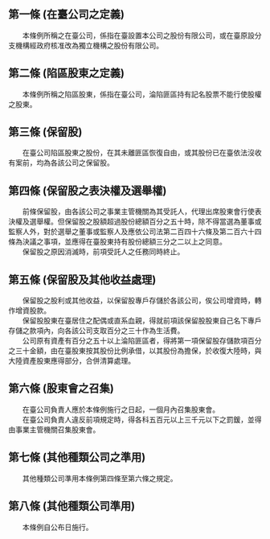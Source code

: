 第一條 (在臺公司之定義)
-----------------------
　　本條例所稱之在臺公司，係指在臺設置本公司之股份有限公司，或在臺原設分支機構經政府核准改為獨立機構之股份有限公司。  


第二條 (陷區股東之定義)
-----------------------
　　本條例所稱之陷區股東，係指在臺公司，淪陷匪區持有記名股票不能行使股權之股東。  


第三條 (保留股)
---------------
　　在臺公司陷區股東之股份，在其未離匪區恢復自由，或其股份已在臺依法沒收有案前，均為各該公司之保留股。  


第四條 (保留股之表決權及選舉權)
-------------------------------
　　前條保留股，由各該公司之事業主管機關為其受託人，代理出席股東會行使表決權及選舉權。但保留股之股額超過股份總額百分之五十時，除不得當選為董事或監察人外，對於選舉之董事或監察人及應依公司法第二百四十六條及第二百六十四條為決議之事項，並應得在臺股東持有股份總額三分之二以上之同意。  
　　保留股之原因消滅時，前項受託人之任務同時終止。  


第五條 (保留股及其他收益處理)
-----------------------------
　　保留股之股利或其他收益，以保留股專戶存儲於各該公司，俟公司增資時，轉作增資股款。  
　　保留股股東在臺居住之配偶或直系血親，得就前項該保留股股東自己名下專戶存儲之款項內，向各該公司支取百分之三十作為生活費。  
　　公司原有資產有百分之五十以上淪陷匪區者，得將第一項保留股存儲款項百分之三十金額，由在臺股東按其股份比例承借，以其股份為擔保，於收復大陸時，與大陸資產股東應得部分，合併清算處理。  


第六條 (股東會之召集)
---------------------
　　在臺公司負責人應於本條例施行之日起，一個月內召集股東會。  
　　在臺公司負責人違反前項規定時，得各科五百元以上三千元以下之罰鍰，並得由事業主管機關召集股東會。  


第七條 (其他種類公司之準用)
---------------------------
　　其他種類公司準用本條例第四條至第六條之規定。  


第八條 (其他種類公司準用)
-------------------------
　　本條例自公布日施行。
